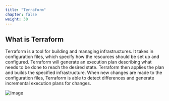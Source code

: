 ```yaml
---
title: "Terraform"
chapter: false
weight: 30
---
```


## What is Terraform

Terraform is a tool for building and managing infrastructures. It takes in configuration files, which specify how the resources should be set up and configured. Terraform will generate an execution plan describing what needs to be done to reach the desired state. Terraform then applies the plan and builds the specified infrastructure. When new changes are made to the configuration files, Terraform is able to detect differences and generate incremental execution plans for changes.​

![Image](/images/CXTerraform.PNG)
